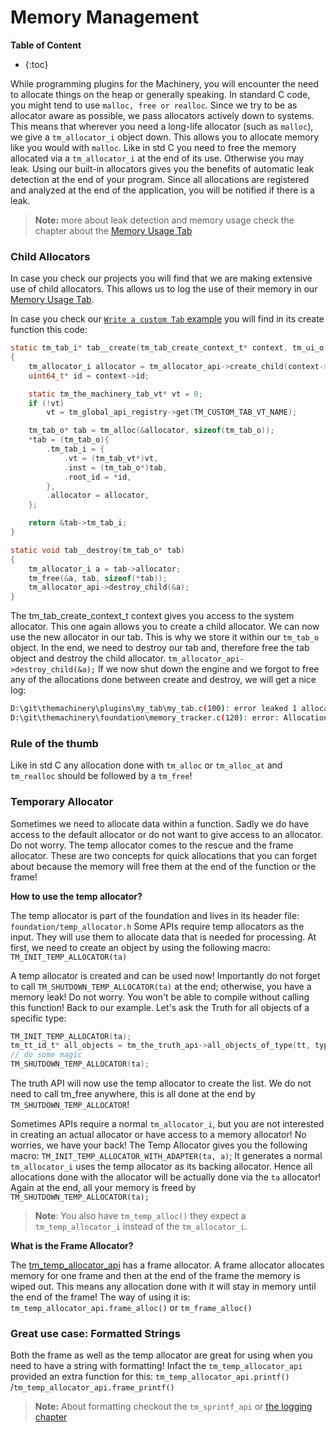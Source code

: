 # Memory Management

**Table of Content**

* {:toc}

While programming plugins for the Machinery, you will encounter the need to allocate things on the heap or generally speaking. In standard C code, you might tend to use `malloc, free or realloc`. Since we try to be as allocator aware as possible, we pass allocators actively down to systems. This means that wherever you need a long-life allocator (such as `malloc`), we give a `tm_allocator_i` object down. This allows you to allocate memory like you would with `malloc`. Like in std C you need to free the memory allocated via a `tm_allocator_i` at the end of its use. Otherwise you may leak. Using our built-in allocators gives you the benefits of automatic leak detection at the end of your program. Since all allocations are registered and analyzed at the end of the application, you will be notified if there is a leak. 

> **Note:** more about leak detection and memory usage check the chapter about the [Memory Usage Tab]({{base_url}}/qa_pipeline/memory.html)



### Child Allocators

In case you check our projects you will find that we are making extensive use of child allocators. This allows us to log the use of their memory in our [Memory Usage Tab]({{base_url}}/qa_pipeline/memory.html).

In case you check our [`Write a custom Tab` example]({{base_url}}extending_the_machinery/write-a-tab.html) you will find in its create function this code:

```c
static tm_tab_i* tab__create(tm_tab_create_context_t* context, tm_ui_o *ui)
{
    tm_allocator_i allocator = tm_allocator_api->create_child(context->allocator, "my tab");
    uint64_t* id = context->id;

    static tm_the_machinery_tab_vt* vt = 0;
    if (!vt)
        vt = tm_global_api_registry->get(TM_CUSTOM_TAB_VT_NAME);

    tm_tab_o* tab = tm_alloc(&allocator, sizeof(tm_tab_o));
    *tab = (tm_tab_o){
        .tm_tab_i = {
            .vt = (tm_tab_vt*)vt,
            .inst = (tm_tab_o*)tab,
            .root_id = *id,
        },
        .allocator = allocator,
    };

    return &tab->tm_tab_i;
}

static void tab__destroy(tm_tab_o* tab)
{
    tm_allocator_i a = tab->allocator;
    tm_free(&a, tab, sizeof(*tab));
    tm_allocator_api->destroy_child(&a);
}
```

The tm_tab_create_context_t context gives you access to the system allocator. This one again allows you to create a child allocator. We can now use the new allocator in our tab. This is why we store it within our `tm_tab_o` object.
In the end, we need to destroy our tab and, therefore free the tab object and destroy the child allocator. `tm_allocator_api->destroy_child(&a);`
If we now shut down the engine and we forgot to free any of the allocations done between create and destroy, we will get a nice log:

```bash
D:\git\themachinery\plugins\my_tab\my_tab.c(100): error leaked 1 allocations 4112 bytes
D:\git\themachinery\foundation\memory_tracker.c(120): error: Allocation scope `application` has allocations
```

### Rule of the thumb

Like in std C any allocation done with `tm_alloc` or `tm_alloc_at` and `tm_realloc` should be followed by a `tm_free`!

### Temporary Allocator

Sometimes we need to allocate data within a function. Sadly we do have access to the default allocator or do not want to give access to an allocator. Do not worry. The temp allocator comes to the rescue and the frame allocator. These are two concepts for quick allocations that you can forget about because the memory will free them at the end of the function or the frame!

**How to use the temp allocator?**

The temp allocator is part of the foundation and lives in its header file: `foundation/temp_allocator.h` Some APIs require temp allocators as the input. They will use them to allocate data that is needed for processing. At first, we need to create an object by using the following macro: `TM_INIT_TEMP_ALLOCATOR(ta)`

A temp allocator is created and can be used now! Importantly do not forget to call `TM_SHUTDOWN_TEMP_ALLOCATOR(ta)` at the end; otherwise, you have a memory leak! Do not worry. You won't be able to compile without calling this function!
Back to our example. Let's ask the Truth for all objects of a specific type:

```c
TM_INIT_TEMP_ALLOCATOR(ta);
tm_tt_id_t* all_objects = tm_the_truth_api->all_objects_of_type(tt, type, ta);
// do some magic
TM_SHUTDOWN_TEMP_ALLOCATOR(ta);
```

The truth API will now use the temp allocator to create the list. We do not need to call tm_free anywhere, this is all done at the end by `TM_SHUTDOWN_TEMP_ALLOCATOR`!

Sometimes APIs require a normal `tm_allocator_i`, but you are not interested in creating an actual allocator or have access to a memory allocator! No worries, we have your back! The Temp Allocator gives you the following macro: `TM_INIT_TEMP_ALLOCATOR_WITH_ADAPTER(ta, a)`; It generates a normal `tm_allocator_i` uses the temp allocator as its backing allocator. Hence all allocations done with the allocator will be actually done via the `ta` allocator! Again at the end, all your memory is freed by `TM_SHUTDOWN_TEMP_ALLOCATOR(ta);`

>  **Note**: You also have `tm_temp_alloc()` they expect a `tm_temp_allocator_i` instead of the `tm_allocator_i`.

**What is the Frame Allocator?**

The [tm_temp_allocator_api](https://ourmachinery.com//apidoc/foundation/temp_allocator.h.html#structtm_temp_allocator_api) has a frame allocator. A frame allocator allocates memory for one frame and then at the end of the frame the memory is wiped out. This means any allocation done with it will stay in memory until the end of the frame! The way of using it is: `tm_temp_allocator_api.frame_alloc()` or `tm_frame_alloc()`

### Great use case: Formatted Strings

Both the frame as well as the temp allocator are great for using when you need to have a string with formatting! Infact the `tm_temp_allocator_api` provided an extra function for this: `tm_temp_allocator_api.printf()` /`tm_temp_allocator_api.frame_printf()`

> **Note:** About formatting checkout the `tm_sprintf_api`  or [the logging chapter]({{base_url}}/qa_pipeline/logging.html)
